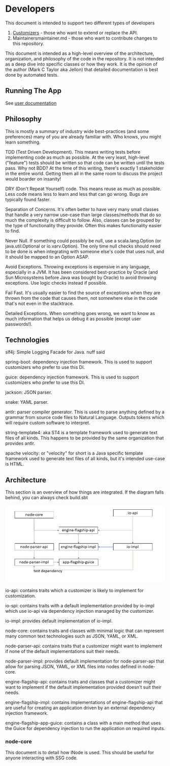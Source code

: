 # Developers

This document is intended to support two different types of developers
1. [Customizers](customizer.md) - those who want to extend or replace the API.
2. Maintainersmaintainer.md - those who want to contribute changes to this repository.

This document is intended as a high-level overview of the architecture, organization, and philosophy of the code in the
repository. It is not intended as a deep dive into specific classes or how they work. It is the opinion of the author
(Mark C Taylor aka Jellon) that detailed documentation is best done by automated tests.

## Running The App

See [user documentation](../../engine/flagship/docs/user.md#executing-the-app)

## Philosophy

This is mostly a summary of industry wide best-practices (and some preferences) many of you are already familiar with. Who knows, you might learn something.

TDD (Test Driven Development). This means writing tests before implementing code as much as possible. At the very least, high-level ("feature") tests should be written so that code can be written until the tests pass. Why not BDD? At the time of this writing, there's exactly 1 stakeholder in the entire world. Getting them all in the same room to discuss the project would boarder on insanity!

DRY (Don't Repeat Yourself) code. This means reuse as much as possible. Less code means less to learn and less that can go wrong. Bugs are typically found faster.

Separation of Concerns. It's often better to have very many small classes that handle a very narrow use-case than large classes/methods that do so much the complexity is difficult to follow. Also, classes can be grouped by the type of functionality they provide. Often this makes functionality easier to find.

Never Null. If something could possibly be null, use a scala.lang.Option (or java.util.Optional or io.varv.Option). The only time null checks should need to be done is when integrating with someone else's code that uses null, and it should be mapped to an Option ASAP.

Avoid Exceptions. Throwing exceptions is expensive in any language, especially in a JVM. It has been considered best-practice by Oracle (and Sun Microsystems before Java was bought by Oracle) to avoid throwing exceptions. Use logic checks instead if possible. 

Fail Fast. It's usually easier to find the source of exceptions when they are thrown from the code that causes them, not somewhere else in the code that's not even in the stacktrace.

Detailed Exceptions. When something goes wrong, we want to know as much information that helps us debug it as possible (except user passwords!).

## Technologies

slf4j: Simple Logging Facade for Java. nuff said

spring-boot: dependency injection framework. This is used to support customizers who prefer to use this DI.

guice: dependency injection framework. This is used to support customizers who prefer to use this DI.

jackson: JSON parser.

snake: YAML parser.

antlr: parser compiler generator. This is used to parse anything defined by a grammar from source code files to Natural Language. Outputs tokens which will require custom software to interpret.

string-template4: aka ST4 is a template framework used to generate text files of all kinds. This happens to be provided by the same organization that provides antlr.

apache velocity: or "velocity" for short is a Java specific template framework used to generate text files of all kinds, but it's intended use-case is HTML.

## Architecture

This section is an overview of how things are integrated. If the diagram falls behind, you can always check build.sbt

![ModuleDiagram](ModuleDiagram.bmp)

io-api: contains traits which a customizer is likely to implement for customization.

io-spi: contains traits with a default implementation provided by io-impl which use io-api via dependency injection managed by the customizer.

io-impl: provides default implementation of io-impl.


node-core: contains traits and classes with minimal logic that can represent many common text technologies such as JSON, YAML, or XML.

node-parser-api: contains traits that a customizer might want to implement if none of the default implementations suit their needs.

node-parser-impl: provides default implementation for node-parser-api that allow for parsing JSON, YAML, or XML files into nodes defined in node-core.


engine-flagship-api: contains traits and classes that a customizer might want to implement if the default implementation provided doesn't suit their needs.

engine-flagship-impl: contains implementations of engine-flagship-api that are useful for creating an application driven by an external dependency injection framework.

engine-flagship-app-guice: contains a class with a main method that uses the Guice for dependency injection to run the application on required inputs.

### node-core

This document is to detail how INode is used. This should be useful for anyone interacting with SSG code.
